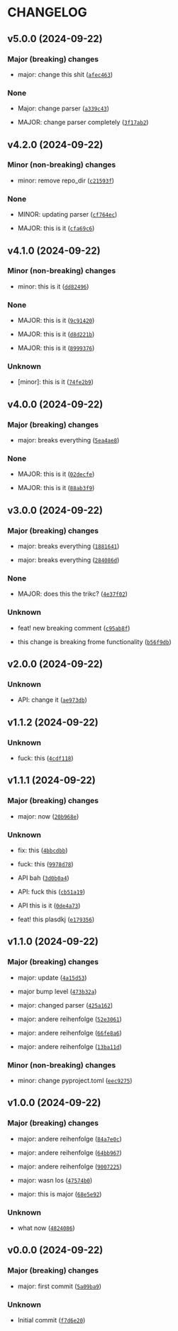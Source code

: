 # CHANGELOG

## v5.0.0 (2024-09-22)

### Major (breaking) changes

* major: change this shit ([`afec463`](https://github.com/felixblochwitz/semantic_test/commit/afec463b1191cd779329eab39ebf362e2ba5ecd6))

### None

* Major: change parser ([`a339c43`](https://github.com/felixblochwitz/semantic_test/commit/a339c43fa083b55a169c68b8d54a56d15121e580))

* MAJOR: change parser completely ([`3f17ab2`](https://github.com/felixblochwitz/semantic_test/commit/3f17ab21f92a9696f9aa6281cb1e007de2e968e1))

## v4.2.0 (2024-09-22)

### Minor (non-breaking) changes

* minor: remove repo_dir ([`c21593f`](https://github.com/felixblochwitz/semantic_test/commit/c21593f2bf7297879f1d0946fad8b5eda1a2c4dd))

### None

* MINOR: updating parser ([`cf764ec`](https://github.com/felixblochwitz/semantic_test/commit/cf764ecb3953286f9400fe5ae0656e41346fca44))

* MAJOR: this is it ([`cfa69c6`](https://github.com/felixblochwitz/semantic_test/commit/cfa69c607124f724d858e5c517cdaaa4740a91ae))

## v4.1.0 (2024-09-22)

### Minor (non-breaking) changes

* minor: this is it ([`dd82496`](https://github.com/felixblochwitz/semantic_test/commit/dd8249629f74b638d6b30f3257b6f130900439f6))

### None

* MAJOR: this is it ([`9c91420`](https://github.com/felixblochwitz/semantic_test/commit/9c9142030ce1b4442bbe3fb6c8e3489fc48eb560))

* MAJOR: this is it ([`d8d221b`](https://github.com/felixblochwitz/semantic_test/commit/d8d221bf6d2a5eddaa8391fdbbee9eef0a2a3ec4))

* MAJOR: this is it ([`8999376`](https://github.com/felixblochwitz/semantic_test/commit/899937631261613aa44f4a1cbb959bc18ae8da25))

### Unknown

* [minor]: this is it ([`74fe2b9`](https://github.com/felixblochwitz/semantic_test/commit/74fe2b9c350e4fff20e4a7fe64198fd44e7bf1bb))

## v4.0.0 (2024-09-22)

### Major (breaking) changes

* major: breaks everything ([`5ea4ae8`](https://github.com/felixblochwitz/semantic_test/commit/5ea4ae8acb6728cc06ec9ebb291b1ea8c8b74855))

### None

* MAJOR: this is it ([`02decfe`](https://github.com/felixblochwitz/semantic_test/commit/02decfe6fd910ef9cb6a36c4cf71d7db59363da9))

* MAJOR: this is it ([`88ab3f9`](https://github.com/felixblochwitz/semantic_test/commit/88ab3f9638a57a40411559e347b77fda89c58574))

## v3.0.0 (2024-09-22)

### Major (breaking) changes

* major: breaks everything ([`1881641`](https://github.com/felixblochwitz/semantic_test/commit/1881641a81195ebd03b994907f2405373378f9ca))

* major: breaks everything ([`284086d`](https://github.com/felixblochwitz/semantic_test/commit/284086d2ef9b8ca11df213dcb10ce645b584cb83))

### None

* MAJOR: does this the trikc? ([`4e37f02`](https://github.com/felixblochwitz/semantic_test/commit/4e37f02f93202064a95099bf85d0d358f62a28e7))

### Unknown

* feat! new breaking comment ([`c95ab8f`](https://github.com/felixblochwitz/semantic_test/commit/c95ab8f2d3a99e404e6df0dceb65be9a4ee80193))

* this change is breaking frome functionality ([`b56f9db`](https://github.com/felixblochwitz/semantic_test/commit/b56f9dbe464317f26d6803a018f893fc18b82579))

## v2.0.0 (2024-09-22)

### Unknown

* API: change it ([`ae973db`](https://github.com/felixblochwitz/semantic_test/commit/ae973db086835ef517f9825b2c2f15bb4dd6f602))

## v1.1.2 (2024-09-22)

### Unknown

* fuck: this ([`4cdf118`](https://github.com/felixblochwitz/semantic_test/commit/4cdf1180ac61e8a86003e931c5852a81ba0c7017))

## v1.1.1 (2024-09-22)

### Major (breaking) changes

* major: now ([`20b968e`](https://github.com/felixblochwitz/semantic_test/commit/20b968e497beac852ff9c67e6aeb54fd989e4e64))

### Unknown

* fix: this ([`4bbcdbb`](https://github.com/felixblochwitz/semantic_test/commit/4bbcdbbe2a3c3200578ef223314e21af9372f916))

* fuck: this ([`9978d78`](https://github.com/felixblochwitz/semantic_test/commit/9978d78f1d03d98ef238f1a8d8cc67fe7df6722e))

* API bah ([`3d0b0a4`](https://github.com/felixblochwitz/semantic_test/commit/3d0b0a4d547ef0d0cd63959aa4f0c9814b4d9e53))

* API: fuck this ([`cb51a19`](https://github.com/felixblochwitz/semantic_test/commit/cb51a19cced60a28e42356d197b71bc49d045767))

* API this is it ([`0de4a73`](https://github.com/felixblochwitz/semantic_test/commit/0de4a7384a95533952ad30bb58c9d4c157f48b2d))

* feat! this plasdkj ([`e179356`](https://github.com/felixblochwitz/semantic_test/commit/e1793569daba4e977e1dfcf735ba6ce9a9544352))

## v1.1.0 (2024-09-22)

### Major (breaking) changes

* major: update ([`4a15d53`](https://github.com/felixblochwitz/semantic_test/commit/4a15d538d6bab78e9fa2831872e30ff98fa631c0))

* major bump level ([`473b32a`](https://github.com/felixblochwitz/semantic_test/commit/473b32a3685d243cd7a3470c0ad50d36ec6415cd))

* major: changed parser ([`425a162`](https://github.com/felixblochwitz/semantic_test/commit/425a16238065bc898b7443d52ddf2fb4ce8f6671))

* major: andere reihenfolge ([`52e3061`](https://github.com/felixblochwitz/semantic_test/commit/52e3061c1e00ee0481481a52514ddc0be7ae04da))

* major: andere reihenfolge ([`66fe8a6`](https://github.com/felixblochwitz/semantic_test/commit/66fe8a64c9ec991d3a31ee59cef7378aa0ea4f55))

* major: andere reihenfolge ([`13ba11d`](https://github.com/felixblochwitz/semantic_test/commit/13ba11dbdd77b3d0e18ba5a2e123e3fb9b5d5356))

### Minor (non-breaking) changes

* minor: change pyproject.toml ([`eec9275`](https://github.com/felixblochwitz/semantic_test/commit/eec9275c25def40b077796532e4516e712b7492c))

## v1.0.0 (2024-09-22)

### Major (breaking) changes

* major: andere reihenfolge ([`84a7e0c`](https://github.com/felixblochwitz/semantic_test/commit/84a7e0c750ea866afd763085a2c8c09e32ad4d13))

* major: andere reihenfolge ([`64bb967`](https://github.com/felixblochwitz/semantic_test/commit/64bb9672ed9942f5326ae1fd2d1c325bfeb850a1))

* major: andere reihenfolge ([`9007225`](https://github.com/felixblochwitz/semantic_test/commit/90072256591a7756f37b76991db09437d4a30269))

* major: wasn los ([`47574b0`](https://github.com/felixblochwitz/semantic_test/commit/47574b06dad68375174da36e1d7d0d9a827d46a5))

* major: this is major ([`68e5e92`](https://github.com/felixblochwitz/semantic_test/commit/68e5e921a4868ce98700c66a6d4c6a5edb100476))

### Unknown

* what now ([`4824086`](https://github.com/felixblochwitz/semantic_test/commit/482408691d6a89abbb424ec3715b3db73c165e24))

## v0.0.0 (2024-09-22)

### Major (breaking) changes

* major: first commit ([`5a09ba9`](https://github.com/felixblochwitz/semantic_test/commit/5a09ba9bf6f8bbfe735b2ffa2113906d7992096d))

### Unknown

* Initial commit ([`f7d6e20`](https://github.com/felixblochwitz/semantic_test/commit/f7d6e205d861d1320c3e1343ed4ff6774c852950))

